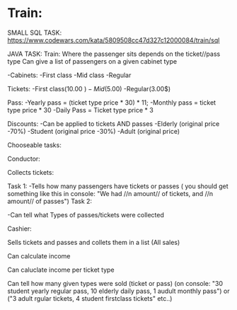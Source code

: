 # Train:

SMALL SQL TASK: https://www.codewars.com/kata/5809508cc47d327c12000084/train/sql

JAVA TASK: Train: Where the passenger sits depends on the ticket//pass type
Can give a list of passengers on a given cabinet type

-Cabinets:
    -First class
    -Mid class
    -Regular


Tickets:
  -First class(10.00 $)
  -Mid (5.00$)
  -Regular(3.00$)

Pass:
  -Yearly pass = (ticket type price * 30) * 11;
  -Monthly pass =  ticket type price * 30
  -Daily Pass = Ticket type price * 3


Discounts:
  -Can be applied to tickets AND passes
  -Elderly (original price -70%)
  -Student (original price -30%)
  -Adult (original price)
  
  
  Chooseable tasks:
  
Conductor:

Collects tickets:

Task 1: -Tells how many passengers have tickets or passes ( you should get something like this in console: "We had //n amount// of tickets, and //n amount// of passes") Task 2:

-Can tell what Types of passes/tickets were collected

Cashier:

Sells tickets and passes and collets them in a list (All sales)

Can calculate income

Can caluclate income per ticket type

Can tell how many given types were sold (ticket or pass) (on console: "30 student yearly regular pass, 10 elderly daily pass, 1 audult monthly pass") or ("3 adult rgular tickets, 4 student firstclass tickets" etc..)

